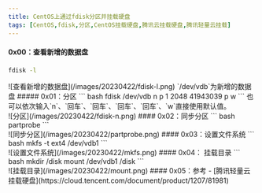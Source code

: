 ```yaml
---
title: CentOS上通过fdisk分区并挂载硬盘
tags: [CentOS,fdisk,分区,CentOS挂载硬盘,腾讯云挂载硬盘,腾讯轻量云挂载]
---
```


  #### 0x00：查看新增的数据盘
  ``` bash
  fdisk -l
  ```
  <div align=left>![查看新增的数据盘](/images/20230422/fdisk-l.png)
  `/dev/vdb`为新增的数据盘
  ##### 0x01：分区
  ``` bash
  fdisk /dev/vdb
  n
  p
  1
  2048
  41943039
  p
  w
  ```
  也可以依次输入`n`、`回车`、`回车`、`回车`、`回车`、`w`直接使用默认值。
<div align=left>![分区](/images/20230422/fdisk-n.png)
#### 0x02：同步分区
  ``` bash
  partprobe
  ```
  <div align=left>![同步分区](/images/20230422/partprobe.png)
#### 0x03：设置文件系统
  ``` bash
  mkfs -t ext4 /dev/vdb1
  ```
  <div align=left>![设置文件系统](/images/20230422/mkfs.png)
#### 0x04： 挂载目录
  ``` bash
  mkdir /disk
  mount /dev/vdb1 /disk
  ```
  <div align=left>![挂载目录](/images/20230422/mount.png)
#### 0x05：参考
- [腾讯轻量云挂载硬盘](https://cloud.tencent.com/document/product/1207/81981)